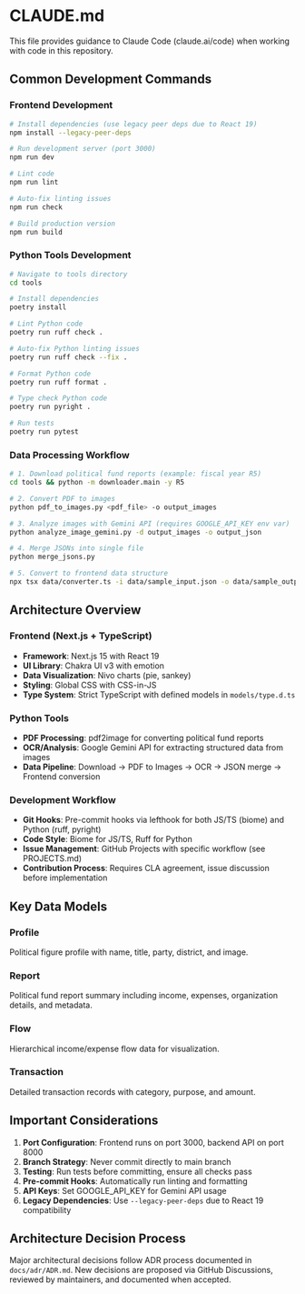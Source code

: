 # CLAUDE.md

This file provides guidance to Claude Code (claude.ai/code) when working with code in this repository.

## Common Development Commands

### Frontend Development
```bash
# Install dependencies (use legacy peer deps due to React 19)
npm install --legacy-peer-deps

# Run development server (port 3000)
npm run dev

# Lint code
npm run lint

# Auto-fix linting issues
npm run check

# Build production version
npm run build
```

### Python Tools Development
```bash
# Navigate to tools directory
cd tools

# Install dependencies
poetry install

# Lint Python code
poetry run ruff check .

# Auto-fix Python linting issues
poetry run ruff check --fix .

# Format Python code
poetry run ruff format .

# Type check Python code
poetry run pyright .

# Run tests
poetry run pytest
```

### Data Processing Workflow
```bash
# 1. Download political fund reports (example: fiscal year R5)
cd tools && python -m downloader.main -y R5

# 2. Convert PDF to images
python pdf_to_images.py <pdf_file> -o output_images

# 3. Analyze images with Gemini API (requires GOOGLE_API_KEY env var)
python analyze_image_gemini.py -d output_images -o output_json

# 4. Merge JSONs into single file
python merge_jsons.py

# 5. Convert to frontend data structure
npx tsx data/converter.ts -i data/sample_input.json -o data/sample_output.json
```

## Architecture Overview

### Frontend (Next.js + TypeScript)
- **Framework**: Next.js 15 with React 19
- **UI Library**: Chakra UI v3 with emotion
- **Data Visualization**: Nivo charts (pie, sankey)
- **Styling**: Global CSS with CSS-in-JS
- **Type System**: Strict TypeScript with defined models in `models/type.d.ts`

### Python Tools
- **PDF Processing**: pdf2image for converting political fund reports
- **OCR/Analysis**: Google Gemini API for extracting structured data from images
- **Data Pipeline**: Download → PDF to Images → OCR → JSON merge → Frontend conversion

### Development Workflow
- **Git Hooks**: Pre-commit hooks via lefthook for both JS/TS (biome) and Python (ruff, pyright)
- **Code Style**: Biome for JS/TS, Ruff for Python
- **Issue Management**: GitHub Projects with specific workflow (see PROJECTS.md)
- **Contribution Process**: Requires CLA agreement, issue discussion before implementation

## Key Data Models

### Profile
Political figure profile with name, title, party, district, and image.

### Report
Political fund report summary including income, expenses, organization details, and metadata.

### Flow
Hierarchical income/expense flow data for visualization.

### Transaction
Detailed transaction records with category, purpose, and amount.

## Important Considerations

1. **Port Configuration**: Frontend runs on port 3000, backend API on port 8000
2. **Branch Strategy**: Never commit directly to main branch
3. **Testing**: Run tests before committing, ensure all checks pass
4. **Pre-commit Hooks**: Automatically run linting and formatting
5. **API Keys**: Set GOOGLE_API_KEY for Gemini API usage
6. **Legacy Dependencies**: Use `--legacy-peer-deps` due to React 19 compatibility

## Architecture Decision Process
Major architectural decisions follow ADR process documented in `docs/adr/ADR.md`. New decisions are proposed via GitHub Discussions, reviewed by maintainers, and documented when accepted.